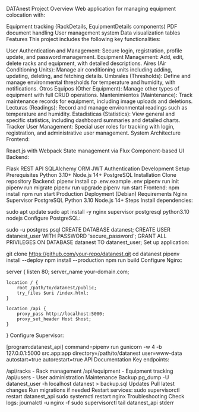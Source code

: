DATAnest
Project Overview
Web application for managing equipment colocation with:

Equipment tracking (RackDetails, EquipmentDetails components)
PDF document handling
User management system
Data visualization tables
Features
This project includes the following key functionalities:

User Authentication and Management: Secure login, registration, profile update, and password management.
Equipment Management: Add, edit, delete racks and equipment, with detailed descriptions.
Aires (Air Conditioning Units): Manage air conditioning units including adding, updating, deleting, and fetching details.
Umbrales (Thresholds): Define and manage environmental thresholds for temperature and humidity, with notifications.
Otros Equipos (Other Equipment): Manage other types of equipment with full CRUD operations.
Mantenimientos (Maintenance): Track maintenance records for equipment, including image uploads and deletions.
Lecturas (Readings): Record and manage environmental readings such as temperature and humidity.
Estadisticas (Statistics): View general and specific statistics, including dashboard summaries and detailed charts.
Tracker User Management: Special user roles for tracking with login, registration, and administrative user management.
System Architecture
Frontend:

React.js with Webpack
State management via Flux
Component-based UI
Backend:

Flask REST API
SQLAlchemy ORM
JWT Authentication
Development Setup
Prerequisites
Python 3.10+
Node.js 14+
PostgreSQL
Installation
Clone repository
Backend:
pipenv install
cp .env.example .env
pipenv run init
pipenv run migrate
pipenv run upgrade
pipenv run start
Frontend:
npm install
npm run start
Production Deployment (Debian)
Requirements
Nginx
Supervisor
PostgreSQL
Python 3.10
Node.js 14+
Steps
Install dependencies:

sudo apt update
sudo apt install -y nginx supervisor postgresql python3.10 nodejs
Configure PostgreSQL:

sudo -u postgres psql
CREATE DATABASE datanest;
CREATE USER datanest_user WITH PASSWORD 'secure_password';
GRANT ALL PRIVILEGES ON DATABASE datanest TO datanest_user;
Set up application:

git clone https://github.com/your-repo/datanest.git
cd datanest
pipenv install --deploy
npm install --production
npm run build
Configure Nginx:

server {
    listen 80;
    server_name your-domain.com;

    location / {
        root /path/to/datanest/public;
        try_files $uri /index.html;
    }

    location /api {
        proxy_pass http://localhost:5000;
        proxy_set_header Host $host;
    }
}
Configure Supervisor:

[program:datanest_api]
command=pipenv run gunicorn -w 4 -b 127.0.0.1:5000 src.app:app
directory=/path/to/datanest
user=www-data
autostart=true
autorestart=true
API Documentation
Key endpoints:

/api/racks - Rack management
/api/equipment - Equipment tracking
/api/users - User administration
Maintenance
Backup
pg_dump -U datanest_user -h localhost datanest > backup.sql
Updates
Pull latest changes
Run migrations if needed
Restart services:
sudo supervisorctl restart datanest_api
sudo systemctl restart nginx
Troubleshooting
Check logs:
journalctl -u nginx -f
sudo supervisorctl tail datanest_api stderr